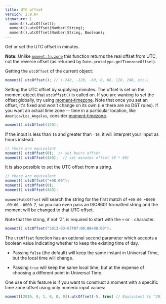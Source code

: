 ```yaml
---
title: UTC offset
version: 2.9.0+
signature: |
  moment().utcOffset();
  moment().utcOffset(Number|String);
  moment().utcOffset(Number|String, Boolean);
---
```


Get or set the UTC offset in minutes.

**Note:** Unlike [`moment.fn.zone`](/docs/#/manipulating/timezone-offset/) this
function returns the real offset from UTC, not the reverse offset (as returned
by `Date.prototype.getTimezoneOffset`).

Getting the `utcOffset` of the current object:

```javascript
moment().utcOffset(); // (-240, -120, -60, 0, 60, 120, 240, etc.)
```

Setting the UTC offset by supplying minutes. The offset is set on the moment object
that `utcOffset()` is called on. If you are wanting to set the offset globally, 
try using [moment-timezone](/timezone/). Note that once you set an offset,
it's fixed and won't change on its own (i.e there are no DST rules). If you want
an actual time zone -- time in a particular location, like
`America/Los_Angeles`, consider [moment-timezone](/timezone/).

```javascript
moment().utcOffset(120);
```

If the input is less than `16` and greater than `-16`, it will interpret your input as hours instead.

```javascript
// these are equivalent
moment().utcOffset(8);  // set hours offset
moment().utcOffset(480);  // set minutes offset (8 * 60)
```

It is also possible to set the UTC offset from a string.

```javascript
// these are equivalent
moment().utcOffset("+08:00");
moment().utcOffset(8);
moment().utcOffset(480);
```

`moment#utcOffset` will search the string for the first match of `+00:00 +0000
-00:00 -0000 Z`, so you can even pass an ISO8601 formatted string and the moment
will be changed to that UTC offset.

Note that the string, if not 'Z', is required to start with the `+` or `-` character.

```javascript
moment().utcOffset("2013-03-07T07:00:00+08:00");
```

The `utcOffset` function has an optional second parameter which accepts a boolean value
indicating whether to keep the existing time of day.

- Passing `false` (the default) will keep the same instant in Universal Time, but the
  local time will change.

- Passing `true` will keep the same local time, but at the expense of choosing a different
  point in Universal Time.

One use of this feature is if you want to construct a moment with a specific time zone
offset using only numeric input values:

```javascript
moment([2016, 0, 1, 0, 0, 0]).utcOffset(-5, true) // Equivalent to "2016-01-01T00:00:00-05:00"
```
